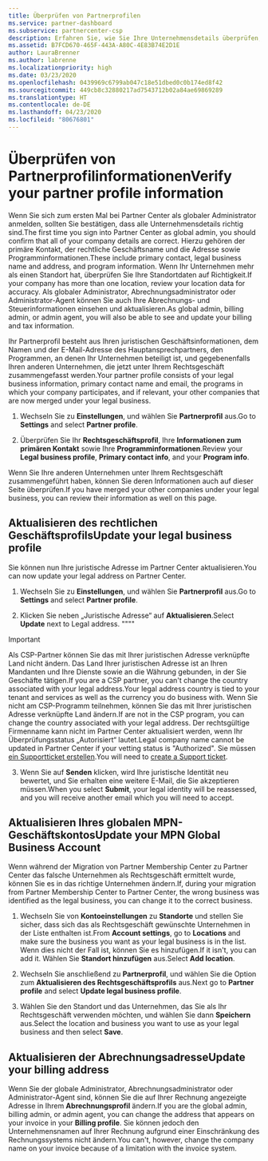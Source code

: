 ```yaml
---
title: Überprüfen von Partnerprofilen
ms.service: partner-dashboard
ms.subservice: partnercenter-csp
description: Erfahren Sie, wie Sie Ihre Unternehmensdetails überprüfen, z. B. den primären Kontakt-, die Adresse und Programminformationen. Sie können auch ihre rechtlichen Adressen und Abrechnungsadressen aktualisieren.
ms.assetid: B7FCD670-465F-443A-A80C-4E83B74E2D1E
author: LauraBrenner
ms.author: labrenne
ms.localizationpriority: high
ms.date: 03/23/2020
ms.openlocfilehash: 0439969c6799ab047c18e51dbed0c0b174ed8f42
ms.sourcegitcommit: 449cb8c32880217ad7543712b02a84ae69869289
ms.translationtype: HT
ms.contentlocale: de-DE
ms.lasthandoff: 04/23/2020
ms.locfileid: "80676801"
---
```

# <a name="verify-your-partner-profile-information"></a><span data-ttu-id="b3a1b-104">Überprüfen von Partnerprofilinformationen</span><span class="sxs-lookup"><span data-stu-id="b3a1b-104">Verify your partner profile information</span></span>

<span data-ttu-id="b3a1b-105">Wenn Sie sich zum ersten Mal bei Partner Center als globaler Administrator anmelden, sollten Sie bestätigen, dass alle Unternehmensdetails richtig sind.</span><span class="sxs-lookup"><span data-stu-id="b3a1b-105">The first time you sign into Partner Center as global admin, you should confirm that all of your company details are correct.</span></span> <span data-ttu-id="b3a1b-106">Hierzu gehören der primäre Kontakt, der rechtliche Geschäftsname und die Adresse sowie Programminformationen.</span><span class="sxs-lookup"><span data-stu-id="b3a1b-106">These include primary contact, legal business name and address, and program information.</span></span> <span data-ttu-id="b3a1b-107">Wenn Ihr Unternehmen mehr als einen Standort hat, überprüfen Sie Ihre Standortdaten auf Richtigkeit.</span><span class="sxs-lookup"><span data-stu-id="b3a1b-107">If your company has more than one location, review your location data for accuracy.</span></span> <span data-ttu-id="b3a1b-108">Als globaler Administrator, Abrechnungsadministrator oder Administrator-Agent können Sie auch Ihre Abrechnungs- und Steuerinformationen einsehen und aktualisieren.</span><span class="sxs-lookup"><span data-stu-id="b3a1b-108">As global admin, billing admin, or admin agent, you will also be able to see and update your billing and tax information.</span></span>

<span data-ttu-id="b3a1b-109">Ihr Partnerprofil besteht aus Ihren juristischen Geschäftsinformationen, dem Namen und der E-Mail-Adresse des Hauptansprechpartners, den Programmen, an denen Ihr Unternehmen beteiligt ist, und gegebenenfalls Ihren anderen Unternehmen, die jetzt unter Ihrem Rechtsgeschäft zusammengefasst werden.</span><span class="sxs-lookup"><span data-stu-id="b3a1b-109">Your partner profile consists of your legal business information, primary contact name and email, the programs in which your company participates, and if relevant, your other companies that are now merged under your legal business.</span></span>

1. <span data-ttu-id="b3a1b-110">Wechseln Sie zu **Einstellungen**, und wählen Sie **Partnerprofil** aus.</span><span class="sxs-lookup"><span data-stu-id="b3a1b-110">Go to **Settings** and select **Partner profile**.</span></span>

2. <span data-ttu-id="b3a1b-111">Überprüfen Sie Ihr **Rechtsgeschäftsprofil**, Ihre **Informationen zum primären Kontakt** sowie Ihre **Programminformationen**.</span><span class="sxs-lookup"><span data-stu-id="b3a1b-111">Review your **Legal business profile**, **Primary contact info**, and your **Program info**.</span></span>

<span data-ttu-id="b3a1b-112">Wenn Sie Ihre anderen Unternehmen unter Ihrem Rechtsgeschäft zusammengeführt haben, können Sie deren Informationen auch auf dieser Seite überprüfen.</span><span class="sxs-lookup"><span data-stu-id="b3a1b-112">If you have merged your other companies under your legal business, you can review their information as well on this page.</span></span>

## <a name="update-your-legal-business-profile"></a><span data-ttu-id="b3a1b-113">Aktualisieren des rechtlichen Geschäftsprofils</span><span class="sxs-lookup"><span data-stu-id="b3a1b-113">Update your legal business profile</span></span>

<span data-ttu-id="b3a1b-114">Sie können nun Ihre juristische Adresse im Partner Center aktualisieren.</span><span class="sxs-lookup"><span data-stu-id="b3a1b-114">You can now update your legal address on Partner Center.</span></span>

1. <span data-ttu-id="b3a1b-115">Wechseln Sie zu **Einstellungen**, und wählen Sie **Partnerprofil** aus.</span><span class="sxs-lookup"><span data-stu-id="b3a1b-115">Go to **Settings** and select **Partner profile**.</span></span> 

2. <span data-ttu-id="b3a1b-116">Klicken Sie neben „Juristische Adresse“ auf **Aktualisieren**.</span><span class="sxs-lookup"><span data-stu-id="b3a1b-116">Select **Update** next to Legal address.</span></span> <span data-ttu-id="b3a1b-117">""</span><span class="sxs-lookup"><span data-stu-id="b3a1b-117">""</span></span>

>[!Important]
><span data-ttu-id="b3a1b-118">Als CSP-Partner können Sie das mit Ihrer juristischen Adresse verknüpfte Land nicht ändern. Das Land Ihrer juristischen Adresse ist an Ihren Mandanten und Ihre Dienste sowie an die Währung gebunden, in der Sie Geschäfte tätigen.</span><span class="sxs-lookup"><span data-stu-id="b3a1b-118">If you are a CSP partner, you can't change the country associated with your legal address.Your legal address country is tied to your tenant and services as well as the currency you do business with.</span></span> <span data-ttu-id="b3a1b-119">Wenn Sie nicht am CSP-Programm teilnehmen, können Sie das mit Ihrer juristischen Adresse verknüpfte Land ändern.</span><span class="sxs-lookup"><span data-stu-id="b3a1b-119">If are not in the CSP program, you can change the country associated with your legal address.</span></span> <span data-ttu-id="b3a1b-120">Der rechtsgültige Firmenname kann nicht im Partner Center aktualisiert werden, wenn Ihr Überprüfungsstatus „Autorisiert“ lautet.</span><span class="sxs-lookup"><span data-stu-id="b3a1b-120">Legal company name cannot be updated in Partner Center if your vetting status is "Authorized".</span></span> <span data-ttu-id="b3a1b-121">Sie müssen [ein Supportticket erstellen](https://partner.microsoft.com/en-US/dashboard/support/csp/servicerequests/create?stage=2&topicid=eb74583c-61b3-2124-bffc-00920e0ae772).</span><span class="sxs-lookup"><span data-stu-id="b3a1b-121">You will need to [create a Support ticket](https://partner.microsoft.com/en-US/dashboard/support/csp/servicerequests/create?stage=2&topicid=eb74583c-61b3-2124-bffc-00920e0ae772).</span></span>

3. <span data-ttu-id="b3a1b-122">Wenn Sie auf **Senden** klicken, wird Ihre juristische Identität neu bewertet, und Sie erhalten eine weitere E-Mail, die Sie akzeptieren müssen.</span><span class="sxs-lookup"><span data-stu-id="b3a1b-122">When you select **Submit**, your legal identity will be reassessed, and you will receive another email which you will need to accept.</span></span>

## <a name="update-your-mpn-global-business-account"></a><span data-ttu-id="b3a1b-123">Aktualisieren Ihres globalen MPN-Geschäftskontos</span><span class="sxs-lookup"><span data-stu-id="b3a1b-123">Update your MPN Global Business Account</span></span>

<span data-ttu-id="b3a1b-124">Wenn während der Migration von Partner Membership Center zu Partner Center das falsche Unternehmen als Rechtsgeschäft ermittelt wurde, können Sie es in das richtige Unternehmen ändern.</span><span class="sxs-lookup"><span data-stu-id="b3a1b-124">If, during your migration from Partner Membership Center to Partner Center, the wrong business was identified as the legal business, you can change it to the correct business.</span></span>

1. <span data-ttu-id="b3a1b-125">Wechseln Sie von **Kontoeinstellungen** zu **Standorte** und stellen Sie sicher, dass sich das als Rechtsgeschäft gewünschte Unternehmen in der Liste enthalten ist.</span><span class="sxs-lookup"><span data-stu-id="b3a1b-125">From **Account settings**, go to **Locations** and make sure the business you want as your legal business is in the list.</span></span> <span data-ttu-id="b3a1b-126">Wenn dies nicht der Fall ist, können Sie es hinzufügen.</span><span class="sxs-lookup"><span data-stu-id="b3a1b-126">If it isn't, you can add it.</span></span> <span data-ttu-id="b3a1b-127">Wählen Sie **Standort hinzufügen** aus.</span><span class="sxs-lookup"><span data-stu-id="b3a1b-127">Select **Add location**.</span></span>

2. <span data-ttu-id="b3a1b-128">Wechseln Sie anschließend zu **Partnerprofil**, und wählen Sie die Option zum **Aktualisieren des Rechtsgeschäftsprofils** aus.</span><span class="sxs-lookup"><span data-stu-id="b3a1b-128">Next go to **Partner profile** and select **Update legal business profile**.</span></span>

3. <span data-ttu-id="b3a1b-129">Wählen Sie den Standort und das Unternehmen, das Sie als Ihr Rechtsgeschäft verwenden möchten, und wählen Sie dann **Speichern** aus.</span><span class="sxs-lookup"><span data-stu-id="b3a1b-129">Select the location and business you want to use as your legal business and then select **Save**.</span></span>

## <a name="update-your-billing-address"></a><span data-ttu-id="b3a1b-130">Aktualisieren der Abrechnungsadresse</span><span class="sxs-lookup"><span data-stu-id="b3a1b-130">Update your billing address</span></span>

<span data-ttu-id="b3a1b-131">Wenn Sie der globale Administrator, Abrechnungsadministrator oder Administrator-Agent sind, können Sie die auf Ihrer Rechnung angezeigte Adresse in Ihrem **Abrechnungsprofil** ändern.</span><span class="sxs-lookup"><span data-stu-id="b3a1b-131">If you are the global admin, billing admin, or admin agent, you can change the address that appears on your invoice in your **Billing profile**.</span></span> <span data-ttu-id="b3a1b-132">Sie können jedoch den Unternehmensnamen auf Ihrer Rechnung aufgrund einer Einschränkung des Rechnungssystems nicht ändern.</span><span class="sxs-lookup"><span data-stu-id="b3a1b-132">You can't, however, change the company name on your invoice because of a limitation with the invoice system.</span></span>

 



